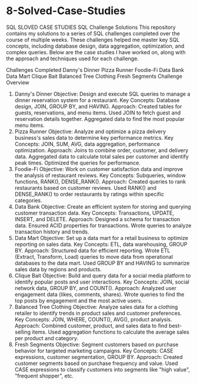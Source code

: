 # 8-Solved-Case-Studies
SQL SLOVED CASE STUDIES
SQL Challenge Solutions
This repository contains my solutions to a series of SQL challenges completed over the course of multiple weeks. These challenges helped me master key SQL concepts, including database design, data aggregation, optimization, and complex queries. Below are the case studies I have worked on, along with the approach and techniques used for each challenge.

Challenges Completed
Danny's Dinner
Pizza Runner
Foodie-Fi
Data Bank
Data Mart
Clique Bait
Balanced Tree Clothing
Fresh Segments
Challenge Overview
1. Danny's Dinner
Objective: Design and execute SQL queries to manage a dinner reservation system for a restaurant.
Key Concepts: Database design, JOIN, GROUP BY, and HAVING.
Approach:
Created tables for guests, reservations, and menu items.
Used JOIN to fetch guest and reservation details together.
Aggregated data to find the most popular menu items.
2. Pizza Runner
Objective: Analyze and optimize a pizza delivery business's sales data to determine key performance metrics.
Key Concepts: JOIN, SUM, AVG, data aggregation, performance optimization.
Approach:
Joins to combine order, customer, and delivery data.
Aggregated data to calculate total sales per customer and identify peak times.
Optimized the queries for performance.
3. Foodie-Fi
Objective: Work on customer satisfaction data and improve the analysis of restaurant reviews.
Key Concepts: Subqueries, window functions, RANK(), DENSE_RANK().
Approach:
Created queries to rank restaurants based on customer reviews.
Used RANK() and DENSE_RANK() to order restaurants by ratings within specific categories.
4. Data Bank
Objective: Create an efficient system for storing and querying customer transaction data.
Key Concepts: Transactions, UPDATE, INSERT, and DELETE.
Approach:
Designed a schema for transaction data.
Ensured ACID properties for transactions.
Wrote queries to analyze transaction history and trends.
5. Data Mart
Objective: Set up a data mart for a retail business to optimize reporting on sales data.
Key Concepts: ETL, data warehousing, GROUP BY.
Approach:
Structured data for efficient reporting.
Wrote ETL (Extract, Transform, Load) queries to move data from operational databases to the data mart.
Used GROUP BY and HAVING to summarize sales data by regions and products.
6. Clique Bait
Objective: Build and query data for a social media platform to identify popular posts and user interactions.
Key Concepts: JOIN, social network data, GROUP BY, and COUNT().
Approach:
Analyzed user engagement data (likes, comments, shares).
Wrote queries to find the top posts by engagement and the most active users.
7. Balanced Tree Clothing
Objective: Analyze sales data for a clothing retailer to identify trends in product sales and customer preferences.
Key Concepts: JOIN, WHERE, COUNT(), AVG(), product analysis.
Approach:
Combined customer, product, and sales data to find best-selling items.
Used aggregation functions to calculate the average sales per product and category.
8. Fresh Segments
Objective: Segment customers based on purchase behavior for targeted marketing campaigns.
Key Concepts: CASE expressions, customer segmentation, GROUP BY.
Approach:
Created customer segments based on purchase frequency and value.
Used CASE expressions to classify customers into segments like "high value", "frequent shopper", etc.
